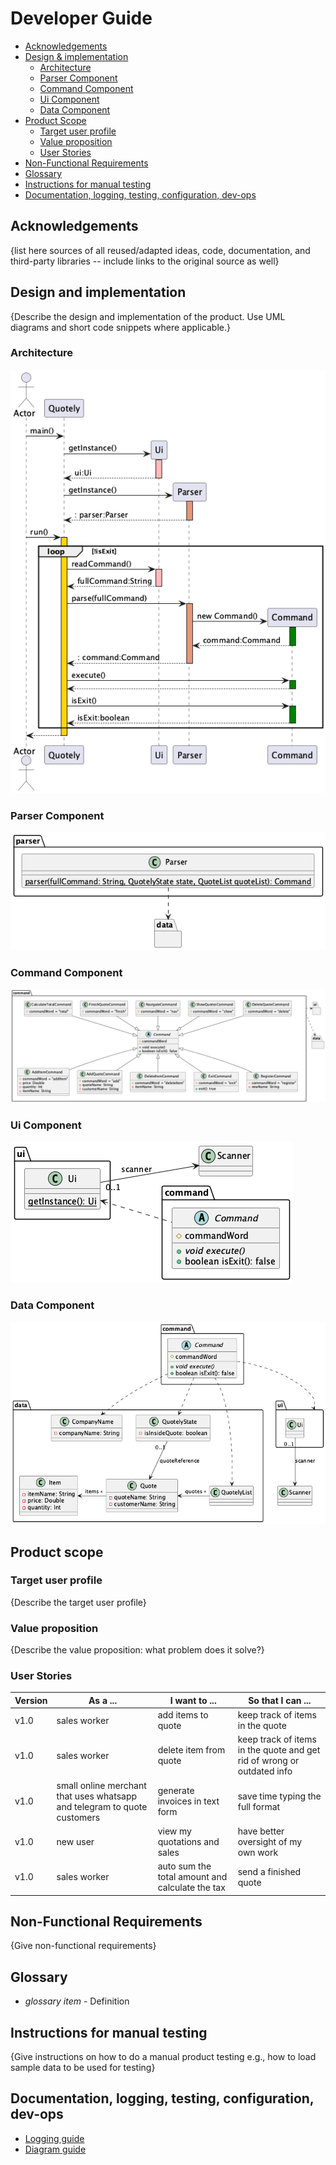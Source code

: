 # Developer Guide

- [Acknowledgements](#Acknowledgements)
- [Design & implementation](#Design-and-implementation)
  - [Architecture](#Architecture)
  - [Parser Component](#Parser-Component)
  - [Command Component](#Command-Component)
  - [Ui Component](#Ui-Component)
  - [Data Component](#Data-Component)
- [Product Scope](#Product-scope)
  - [Target user profile](#Target-user-profile)
  - [Value proposition](#Value-proposition)
  - [User Stories](#User-Stories)
- [Non-Functional Requirements](#Non-Functional-Requirements)
- [Glossary](#Glossary)
- [Instructions for manual testing](#Instructions-for-manual-testing)
- [Documentation, logging, testing, configuration, dev-ops](#Documentation,logging,testing,configuration,dev-ops)

## Acknowledgements

{list here sources of all reused/adapted ideas, code, documentation, and third-party libraries -- include links to the original source as well}

## Design and implementation

{Describe the design and implementation of the product. Use UML diagrams and short code snippets where applicable.}

### Architecture

!['sequence diagram'](./src/sequenceDiagram.png)

### Parser Component

!['Parser diagram'](./src/ParserDiagram.png)

### Command Component

!['Command diagram'](./src/CommandDiagram.png)

### Ui Component

!['Ui diagram'](./src/UiDiagram.png)

### Data Component

!['Data diagram'](./src/DataDiagram.png)



## Product scope
### Target user profile

{Describe the target user profile}

### Value proposition

{Describe the value proposition: what problem does it solve?}


### User Stories

|Version| As a ... | I want to ... | So that I can ...|
|--------|----------|---------------|------------------|
| v1.0 | sales worker | add items to quote | keep track of items in the quote | 
| v1.0 | sales worker | delete item from quote | keep track of items in the quote and get rid of wrong or outdated info |
| v1.0 | small online merchant that uses whatsapp and telegram to quote customers | generate invoices in text form | save time typing the full format |
| v1.0 | new user | view my quotations and sales| have better oversight of my own work |
| v1.0 | sales worker | auto sum the total amount and calculate the tax | send a finished quote |

## Non-Functional Requirements

{Give non-functional requirements}

## Glossary

* *glossary item* - Definition

## Instructions for manual testing

{Give instructions on how to do a manual product testing e.g., how to load sample data to be used for testing}

## Documentation, logging, testing, configuration, dev-ops

- [Logging guide](./Logging.md)
- [Diagram guide](./DiagramGuide.md)